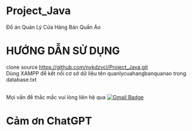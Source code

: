 # Project_Java
Đồ án Quản Lý Cửa Hàng Bán Quần Áo
# HƯỚNG DẪN SỬ DỤNG
clone source https://github.com/nvkdzvcl/Project_Java.git
<br>
Dùng XAMPP để kết nối cơ sở dữ liệu tên quanlycuahangbanquanao trong database.txt
<br>

<br>
Mọi vấn đề thắc mắc vui lòng liên hệ qua <a href="mailto:nvkkhanh301@gmail.com">
  <img src="https://img.shields.io/badge/Gmail-D14836?style=for-the-badge&logo=gmail&logoColor=white" alt="Gmail Badge"/>
</a>

# Cảm ơn ChatGPT
